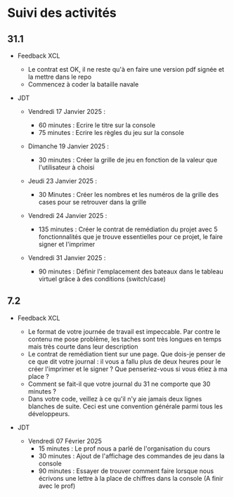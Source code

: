 # Suivi des activités

## 31.1

- Feedback XCL
    - Le contrat est OK, il ne reste qu'à en faire une version pdf signée et la mettre dans le repo
    - Commencez à coder la bataille navale

- JDT
    - Vendredi 17 Janvier 2025 :
        - 60 minutes : Ecrire le titre sur la console
        - 75 minutes : Ecrire les règles du jeu sur la console
    
    - Dimanche 19 Janvier 2025 :
        - 30 minutes : Créer la grille de jeu en fonction de la valeur que l'utilisateur à choisi 
    
    - Jeudi 23 Janvier 2025 :
        - 30 Minutes : Créer les nombres et les numéros de la grille des cases pour se retrouver dans la grille
    
    - Vendredi 24 Janvier 2025 :
        - 135 minutes : Créer le contrat de remédiation du projet avec 5 fonctionnalités que je trouve essentielles pour ce projet, le faire signer et l'imprimer
    
    - Vendredi 31 Janvier 2025 :
        - 90 minutes : Définir l'emplacement des bateaux dans le tableau virtuel grâce à des conditions (switch/case)

## 7.2

- Feedback XCL
    - Le format de votre journée de travail est impeccable. Par contre le contenu me pose problème, les taches sont très longues en temps mais très courte dans leur description
    - Le contrat de remédiation tient sur une page. Que dois-je penser de ce que dit votre journal : il vous a fallu plus de deux heures pour le créer l'imprimer et le signer ? Que penseriez-vous si vous étiez à ma place ?
    - Comment se fait-il que votre journal du 31 ne comporte que 30 minutes ?
    - Dans votre code, veillez à ce qu'il n'y aie jamais deux lignes blanches de suite. Ceci est une convention générale parmi tous les développeurs.
 
- JDT
    - Vendredi 07 Février 2025 
        - 15 minutes : Le prof nous a  parlé de l'organisation du cours
        - 30 minutes : Ajout de l'affichage des commandes de jeu dans la console
        - 90 minutes : Essayer de trouver comment faire lorsque nous écrivons une lettre à la place de chiffres dans la console (A finir avec le prof)
